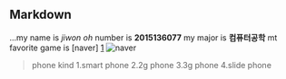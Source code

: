 Markdown
-----
...my name is *jiwon oh*
number is **2015136077**
my major is **컴퓨터공학**
mt favorite game is [naver]
[1]
![naver](http://some-url.com/a.png)
>phone kind
1.smart phone
2.2g phone
3.3g phone
4.slide phone

[1]: http://naver.com

